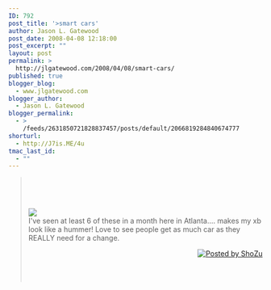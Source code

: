 ```yaml
---
ID: 792
post_title: '>smart cars'
author: Jason L. Gatewood
post_date: 2008-04-08 12:18:00
post_excerpt: ""
layout: post
permalink: >
  http://jlgatewood.com/2008/04/08/smart-cars/
published: true
blogger_blog:
  - www.jlgatewood.com
blogger_author:
  - Jason L. Gatewood
blogger_permalink:
  - >
    /feeds/2631850721828837457/posts/default/2066819284840674777
shorturl:
  - http://J7is.ME/4u
tmac_last_id:
  - ""
---
```

><br /><div xmlns='http://www.w3.org/1999/xhtml'><br /><p><a href="http://media.shozu.com/cache/portal/media/16fefb/50331655"><img src="http://media.shozu.com/cache/portal/media/16fefb/50331655_journal" /></a><br />I've seen at least 6 of these in a month here in Atlanta....  makes my xb look like a hummer!  Love to see people get as much car as they REALLY need for a change.</p><p align='right'><a target="_blank" href="http://www.shozu.com/portal/?utm_source=upload&utm_medium=graphic&utm_campaign=upload_graphic/"><img border="0" alt="Posted by ShoZu" src="http://www.jlgatewood.com/wp-content/uploads/2010/10/logo_blog.gif" /></a></p><br /></div><br />